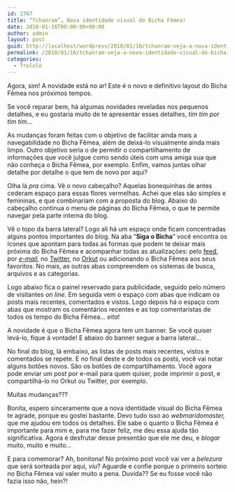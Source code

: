 ```yaml
---
id: 2767
title: “Tchanram”… Nova identidade visual do Bicha Fêmea!
date: 2010-01-16T00:00:00+00:00
author: admin
layout: post
guid: http://localhost/wordpress/2010/01/16/tchanram-veja-a-nova-identidade-visual-do-bicha-fmea/
permalink: /2010/01/16/tchanram-veja-a-nova-identidade-visual-do-bicha-fmea/
categories:
  - Trololó
---
```

Agora, sim! A novidade está no ar! Este é o novo e definitivo layout do Bicha Fêmea nos próximos tempos.

Se você reparar bem, há algumas novidades reveladas nos pequenos detalhes, e eu gostaria muito de te apresentar esses detalhes, _tim tim por tim tim_…

As mudanças foram feitas com o objetivo de facilitar ainda mais a navegabilidade no Bicha Fêmea, além de deixá-lo visualmente ainda mais limpo. Outro objetivo seria o de permitir o compartilhamento de informações que você julgue como sendo úteis com uma amiga sua que não conheça o Bicha Fêmea, por exemplo. Enfim, vamos juntas olhar detalhe por detalhe o que tem de novo por aqui?

<!--more-->

Olha lá _pra_ cima. Vê o novo cabeçalho? Aquelas bonequinhas de antes cederam espaço para essas flores vermelhas. Achei que elas são simples e femininas, e que combinariam com a proposta do blog. Abaixo do cabeçalho continua o menu de páginas do Bicha Fêmea, o que te permite navegar pela parte interna do blog.

Vê o topo da barra lateral? Logo ali há um espaço onde ficam concentradas alguns pontos importantes do blog. Na aba “**Siga o Bicha**” você encontra os ícones que apontam para todas as formas que podem te deixar mais próxima do Bicha Fêmea e acompanhar todas as atualizações: pelo <a href="http://feeds2.feedburner.com/blogbichafemea" target="_blank">feed</a>, por _<a href="http://feedburner.google.com/fb/a/mailverify?uri=blogbichafemea&loc=pt_BR" target="_blank">e-mail</a>_, no <a href="http://twitter.com/bichafemea" target="_blank">Twitter</a>, no <a href="http://www.orkut.com.br/Main#Community?cmm=92609046" target="_blank">Orkut</a> ou adicionando o Bicha Fêmea aos seus favoritos. No mais, as outras abas compreendem os sistemas de busca, arquivos e as categorias.

Logo abaixo fica o painel reservado para publicidade, seguido pelo número de visitantes _on line._ Em seguida vem o espaço com abas que indicam os posts mais recentes, comentados e vistos. Logo depois há o espaço com abas que mostram os comentários recentes e as top comentaristas de todos os tempo do Bicha Fêmea&#8230; _eita_!

A novidade é que o Bicha Fêmea agora tem um banner. Se você quiser levá-lo, fique á vontade! E abaixo do banner segue a barra lateral…

No final do blog, lá embaixo, as listas de posts mais recentes, vistos e comentados se repete. E no final deste e de todos os posts, você vai notar alguns botões novos. São os botões de compartilhamento. Você agora pode enviar um post por e-mail para quem quiser, pode imprimir o post, e compartilhá-lo no Orkut ou Twitter, por exemplo.

Muitas mudanças???

Bonita, espero sinceramente que a nova identidade visual do Bicha Fêmea te agrade, porque eu gostei bastante. Devo tudo isso ao _webmaridomaster,_ que me ajudou em todos os detalhes. Ele sabe o quanto o Bicha Fêmea é importante para mim e, para me fazer feliz, me deu essa ajuda tão significativa. Agora é desfrutar desse presentão que ele me deu, e _blogar_ muito, muito e muito…

E para comemorar? Ah, bonitona! No próximo post você vai ver a _belezura_ que será sorteada por aqui, _viu_? Aguarde e confie porque o primeiro sorteio no Bicha Fêmea vai valer muito a pena. Duvida?? Se eu fosse você não fazia isso não, hein?!